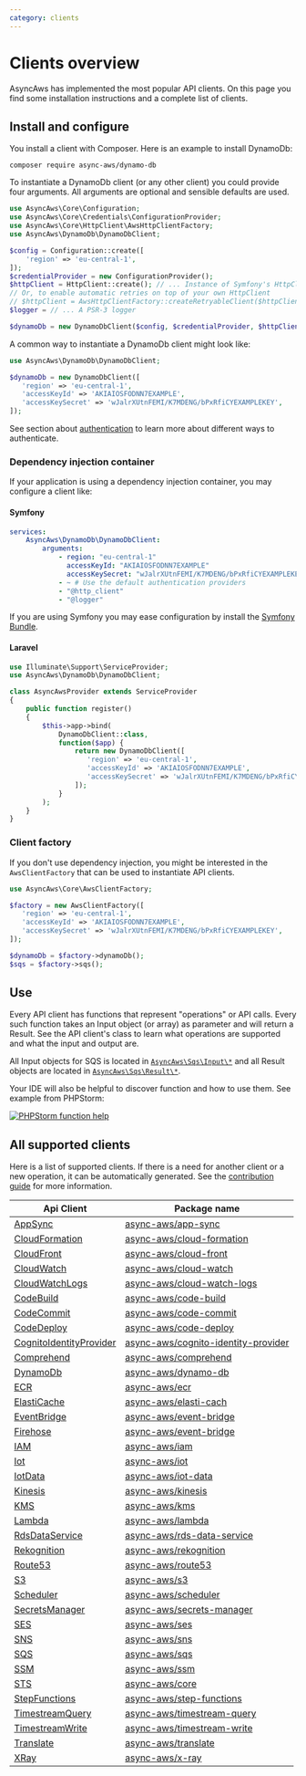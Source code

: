 ```yaml
---
category: clients
---
```


# Clients overview

AsyncAws has implemented the most popular API clients. On this page you find
some installation instructions and a complete list of clients.

## Install and configure

You install a client with Composer. Here is an example to install DynamoDb:

```shell
composer require async-aws/dynamo-db
```

To instantiate a DynamoDb client (or any other client) you could provide four arguments.
All arguments are optional and sensible defaults are used.

```php
use AsyncAws\Core\Configuration;
use AsyncAws\Core\Credentials\ConfigurationProvider;
use AsyncAws\Core\HttpClient\AwsHttpClientFactory;
use AsyncAws\DynamoDb\DynamoDbClient;

$config = Configuration::create([
    'region' => 'eu-central-1',
]);
$credentialProvider = new ConfigurationProvider();
$httpClient = HttpClient::create(); // ... Instance of Symfony's HttpClientInterface
// Or, to enable automatic retries on top of your own HttpClient
// $httpClient = AwsHttpClientFactory::createRetryableClient($httpClient); T
$logger = // ... A PSR-3 logger

$dynamoDb = new DynamoDbClient($config, $credentialProvider, $httpClient, $logger);
```

A common way to instantiate a DynamoDb client might look like:

```php
use AsyncAws\DynamoDb\DynamoDbClient;

$dynamoDb = new DynamoDbClient([
   'region' => 'eu-central-1',
   'accessKeyId' => 'AKIAIOSFODNN7EXAMPLE',
   'accessKeySecret' => 'wJalrXUtnFEMI/K7MDENG/bPxRfiCYEXAMPLEKEY',
]);
```

See section about [authentication](/authentication/index.md) to learn more about
different ways to authenticate.

### Dependency injection container

If your application is using a dependency injection container, you may configure a
client like:

#### Symfony

```yaml
services:
    AsyncAws\DynamoDb\DynamoDbClient:
        arguments:
            - region: "eu-central-1"
              accessKeyId: "AKIAIOSFODNN7EXAMPLE"
              accessKeySecret: "wJalrXUtnFEMI/K7MDENG/bPxRfiCYEXAMPLEKEY"
            - ~ # Use the default authentication providers
            - "@http_client"
            - "@logger"
```

If you are using Symfony you may ease configuration by install the [Symfony Bundle](/integration/symfony-bundle.md).

#### Laravel

```php
use Illuminate\Support\ServiceProvider;
use AsyncAws\DynamoDb\DynamoDbClient;

class AsyncAwsProvider extends ServiceProvider
{
    public function register()
    {
        $this->app->bind(
            DynamoDbClient::class,
            function($app) {
                return new DynamoDbClient([
                   'region' => 'eu-central-1',
                   'accessKeyId' => 'AKIAIOSFODNN7EXAMPLE',
                   'accessKeySecret' => 'wJalrXUtnFEMI/K7MDENG/bPxRfiCYEXAMPLEKEY',
                ]);
            }
        );
    }
}
```

### Client factory

If you don't use dependency injection, you might be interested in the `AwsClientFactory`
that can be used to instantiate API clients.

```php
use AsyncAws\Core\AwsClientFactory;

$factory = new AwsClientFactory([
   'region' => 'eu-central-1',
   'accessKeyId' => 'AKIAIOSFODNN7EXAMPLE',
   'accessKeySecret' => 'wJalrXUtnFEMI/K7MDENG/bPxRfiCYEXAMPLEKEY',
]);

$dynamoDb = $factory->dynamoDb();
$sqs = $factory->sqs();
```

## Use

Every API client has functions that represent "operations" or API calls. Every such
function takes an Input object (or array) as parameter and will return a Result.
See the API client's class to learn what operations are supported and what the input
and output are.

All Input objects for SQS is located in [`AsyncAws\Sqs\Input\*`](https://github.com/async-aws/aws/tree/master/src/Service/Sqs/src/Input)
and all Result objects are located in [`AsyncAws\Sqs\Result\*`](https://github.com/async-aws/aws/tree/master/src/Service/Sqs/src/Result).

Your IDE will also be helpful to discover function and how to use them. See example
from PHPStorm:

[![PHPStorm function help](/assets/image/compare/aa-method.png)](/assets/image/compare/aa-method.png)

## All supported clients

Here is a list of supported clients. If there is a need for another client or a new
operation, it can be automatically generated. See the [contribution guide](/contribute/index.md)
for more information.

| Api Client                                  | Package name                                                                                              |
| ------------------------------------------- | --------------------------------------------------------------------------------------------------------- |
| [AppSync](./app-sync.md)                    | [async-aws/app-sync](https://packagist.org/packages/async-aws/app-sync)                                   |
| [CloudFormation](./cf.md)                   | [async-aws/cloud-formation](https://packagist.org/packages/async-aws/cloud-formation)                     |
| [CloudFront](./cloud-front.md)              | [async-aws/cloud-front](https://packagist.org/packages/async-aws/cloud-front)                             |
| [CloudWatch](./cloud-watch.md)              | [async-aws/cloud-watch](https://packagist.org/packages/async-aws/cloud-watch)                             |
| [CloudWatchLogs](./cloud-watch-logs.md)     | [async-aws/cloud-watch-logs](https://packagist.org/packages/async-aws/cloud-watch-logs)                   |
| [CodeBuild](./code-build.md)                | [async-aws/code-build](https://packagist.org/packages/async-aws/code-build)                               |
| [CodeCommit](./code-commit.md)              | [async-aws/code-commit](https://packagist.org/packages/async-aws/code-commit)                             |
| [CodeDeploy](./code-deploy.md)              | [async-aws/code-deploy](https://packagist.org/packages/async-aws/code-deploy)                             |
| [CognitoIdentityProvider](./cognito-idp.md) | [async-aws/cognito-identity-provider](https://packagist.org/packages/async-aws/cognito-identity-provider) |
| [Comprehend](./comprehend.md)               | [async-aws/comprehend](https://packagist.org/packages/async-aws/comprehend)                               |
| [DynamoDb](./dynamodb.md)                   | [async-aws/dynamo-db](https://packagist.org/packages/async-aws/dynamo-db)                                 |
| [ECR](./ecr.md)                             | [async-aws/ecr](https://packagist.org/packages/async-aws/ecr)                                             |
| [ElastiCache](./elasti-cache.md)            | [async-aws/elasti-cach](https://packagist.org/packages/async-aws/elasti-cache)                            |
| [EventBridge](./event-bridge.md)            | [async-aws/event-bridge](https://packagist.org/packages/async-aws/event-bridge)                           |
| [Firehose](./firehose.md)                   | [async-aws/event-bridge](https://packagist.org/packages/async-aws/firehose)                               |
| [IAM](./iam.md)                             | [async-aws/iam](https://packagist.org/packages/async-aws/iam)                                             |
| [Iot](./iot.md)                             | [async-aws/iot](https://packagist.org/packages/async-aws/iot)                                             |
| [IotData](./iot-data.md)                    | [async-aws/iot-data](https://packagist.org/packages/async-aws/iot-data)                                   |
| [Kinesis](./kinesis.md)                     | [async-aws/kinesis](https://packagist.org/packages/async-aws/kinesis)                                     |
| [KMS](./kms.md)                             | [async-aws/kms](https://packagist.org/packages/async-aws/kms)                                             |
| [Lambda](./lambda.md)                       | [async-aws/lambda](https://packagist.org/packages/async-aws/lambda)                                       |
| [RdsDataService](./rds-data-service.md)     | [async-aws/rds-data-service](https://packagist.org/packages/async-aws/rds-data-service)                   |
| [Rekognition](./rekognition.md)             | [async-aws/rekognition](https://packagist.org/packages/async-aws/rekognition)                             |
| [Route53](./route53.md)                     | [async-aws/route53](https://packagist.org/packages/async-aws/route53)                                     |
| [S3](./s3.md)                               | [async-aws/s3](https://packagist.org/packages/async-aws/s3)                                               |
| [Scheduler](./scheduler.md)                 | [async-aws/scheduler](https://packagist.org/packages/async-aws/scheduler)                                 |
| [SecretsManager](./secrets-manager.md)      | [async-aws/secrets-manager](https://packagist.org/packages/async-aws/secrets-manager)                     |
| [SES](./ses.md)                             | [async-aws/ses](https://packagist.org/packages/async-aws/ses)                                             |
| [SNS](./sns.md)                             | [async-aws/sns](https://packagist.org/packages/async-aws/sns)                                             |
| [SQS](./sqs.md)                             | [async-aws/sqs](https://packagist.org/packages/async-aws/sqs)                                             |
| [SSM](./ssm.md)                             | [async-aws/ssm](https://packagist.org/packages/async-aws/ssm)                                             |
| [STS](./sts.md)                             | [async-aws/core](https://packagist.org/packages/async-aws/core)                                           |
| [StepFunctions](./step-functions.md)        | [async-aws/step-functions](https://packagist.org/packages/async-aws/step-functions)                       |
| [TimestreamQuery](./timestream-query.md)    | [async-aws/timestream-query](https://packagist.org/packages/async-aws/timestream-query)                   |
| [TimestreamWrite](./timestream-write.md)    | [async-aws/timestream-write](https://packagist.org/packages/async-aws/timestream-write)                   |
| [Translate](./translate.md)                 | [async-aws/translate](https://packagist.org/packages/async-aws/translate)                                 |
| [XRay](./x-ray.md)                          | [async-aws/x-ray](https://packagist.org/packages/async-aws/x-ray)                                         |
